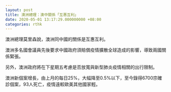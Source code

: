 ```yaml
---
layout: post
title: 澳洲總理：澳中關係「互惠互利」
date: 2020-05-01 13:17:29.000000000 +08:00
categories: rthk
---
```


澳洲總理莫里森說，澳洲同中國的關係是互惠互利。

澳洲多名國會議員先後要求中國政府須賠償疫情擴散全球造成的影響，導致兩國關係緊張。

另外，澳洲政府將在下星期五考慮是否放寬與新型肺炎疫情相關的出行限制。

澳洲新個案增長，由上月的每日25%，大幅降至0.5%以下，至今錄得6700宗確診個案，93人死亡，疫情遠較歐美其他國家輕。
